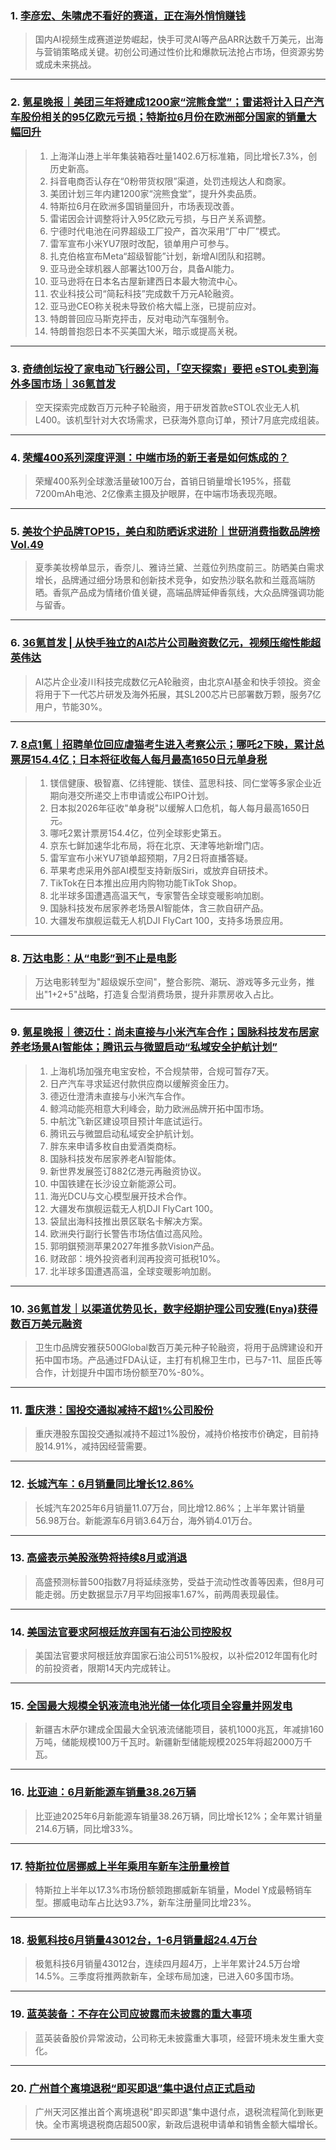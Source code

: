 ### 1. [李彦宏、朱啸虎不看好的赛道，正在海外悄悄赚钱](https://36kr.com/p/3360208796125189?f=rss)

> 国内AI视频生成赛道逆势崛起，快手可灵AI等产品ARR达数千万美元，出海与营销策略成关键。初创公司通过性价比和爆款玩法抢占市场，但资源劣势或成未来挑战。

---


### 2. [氪星晚报｜美团三年将建成1200家“浣熊食堂”；雷诺将计入日产汽车股份相关的95亿欧元亏损；特斯拉6月份在欧洲部分国家的销量大幅回升](https://36kr.com/p/3360172035278848?f=rss)

> 1. 上海洋山港上半年集装箱吞吐量1402.6万标准箱，同比增长7.3%，创历史新高。  
> 2. 抖音电商否认存在“0粉带货权限”渠道，处罚违规达人和商家。  
> 3. 美团计划三年内建1200家“浣熊食堂”，提升外卖品质。  
> 4. 特斯拉6月在欧洲多国销量回升，市场表现改善。  
> 5. 雷诺因会计调整将计入95亿欧元亏损，与日产关系调整。  
> 6. 宁德时代电池在问界超级工厂投产，首次采用“厂中厂”模式。  
> 7. 雷军宣布小米YU7限时改配，锁单用户可参与。  
> 8. 扎克伯格宣布Meta“超级智能”计划，新增AI团队和招聘。  
> 9. 亚马逊全球机器人部署达100万台，具备AI能力。  
> 10. 亚马逊将在日本名古屋新建西日本最大物流中心。  
> 11. 农业科技公司“简耘科技”完成数千万元A轮融资。  
> 12. 亚马逊CEO称关税未导致价格大幅上涨，已提前应对。  
> 13. 特朗普回应马斯克抨击，反对电动汽车强制令。  
> 14. 特朗普抱怨日本不买美国大米，暗示或提高关税。

---


### 3. [奇绩创坛投了家电动飞行器公司，「空天探索」要把 eSTOL卖到海外多国市场｜36氪首发](https://36kr.com/p/3360168786659331?f=rss)

> 空天探索完成数百万元种子轮融资，用于研发首款eSTOL农业无人机L400。该机型针对大农场需求，已获海外意向订单，预计7月底完成组装。

---


### 4. [荣耀400系列深度评测：中端市场的新王者是如何炼成的？](https://36kr.com/p/3359831644702465?f=rss)

> 荣耀400系列全球激活量破100万台，首销日销量增长195%，搭载7200mAh电池、2亿像素主摄及护眼屏，在中端市场表现亮眼。

---


### 5. [美妆个护品牌TOP15，美白和防晒诉求进阶｜世研消费指数品牌榜Vol.49](https://36kr.com/p/3359900110784262?f=rss)

> 夏季美妆榜单显示，香奈儿、雅诗兰黛、兰蔻位列热度前三。防晒美白需求增长，品牌通过细分场景和创新技术竞争，如安热沙联名款和兰蔻高端防晒。香氛产品成为情绪价值关键，高端品牌延伸香氛线，大众品牌强调功能与留香。

---


### 6. [36氪首发 | 从快手独立的AI芯片公司融资数亿元，视频压缩性能超英伟达](https://36kr.com/p/3359143021102851?f=rss)

> AI芯片企业凌川科技完成数亿元A轮融资，由北京AI基金和快手领投。资金将用于下一代芯片研发及海外拓展，其SL200芯片已部署数万颗，服务7亿用户，节能30%。

---


### 7. [8点1氪｜招聘单位回应虐猫考生进入考察公示；哪吒2下映，累计总票房154.4亿；日本将征收每人每月最高1650日元单身税](https://36kr.com/p/3359636338722564?f=rss)

> 1. 镁信健康、极智嘉、亿纬锂能、镁佳、蓝思科技、同仁堂等多家企业近期向港交所递交上市申请或公布IPO计划。  
> 2. 日本拟2026年征收"单身税"以缓解人口危机，每人每月最高1650日元。  
> 3. 哪吒2累计票房154.4亿，位列全球影史第五。  
> 4. 京东七鲜加速华北布局，将在北京、天津等地新增门店。  
> 5. 雷军宣布小米YU7锁单超预期，7月2日将直播答疑。  
> 6. 苹果考虑采用外部AI模型支持新版Siri，或放弃自研技术。  
> 7. TikTok在日本推出应用内购物功能TikTok Shop。  
> 8. 北半球多国遭遇高温天气，专家警告全球变暖影响加剧。  
> 9. 国脉科技发布居家养老场景AI智能体，含三款自研产品。  
> 10. 大疆发布旗舰运载无人机DJI FlyCart 100，支持多场景应用。

---


### 8. [万达电影：从“电影”到不止是电影](https://36kr.com/p/3358413391742980?f=rss)

> 万达电影转型为"超级娱乐空间"，整合影院、潮玩、游戏等多元业务，推出"1+2+5"战略，打造复合型消费场景，提升非票房收入占比。

---


### 9. [氪星晚报｜德迈仕：尚未直接与小米汽车合作；国脉科技发布居家养老场景AI智能体；腾讯云与微盟启动“私域安全护航计划”](https://36kr.com/p/3358825495545856?f=rss)

> 1. 上海机场加强充电宝安检，不合规禁带，合规可暂存7天。  
> 2. 日产汽车寻求延迟付款供应商以缓解资金压力。  
> 3. 德迈仕澄清未直接与小米汽车合作。  
> 4. 鲸鸿动能亮相意大利峰会，助力欧洲品牌开拓中国市场。  
> 5. 中航沈飞新区建设项目预计年底试运行。  
> 6. 腾讯云与微盟启动私域安全护航计划。  
> 7. 胖东来申请多枚自由爱酒类商标。  
> 8. 国脉科技发布居家养老AI智能体。  
> 9. 新世界发展签订882亿港元再融资协议。  
> 10. 中国铁建在长沙设立新能源公司。  
> 11. 海光DCU与文心模型展开技术合作。  
> 12. 大疆发布旗舰运载无人机DJI FlyCart 100。  
> 13. 袋鼠出海科技推出景区联名卡解决方案。  
> 14. 欧洲央行副行长警告市场估值过高风险。  
> 15. 郭明錤预测苹果2027年推多款Vision产品。  
> 16. 财政部：境外投资者利润再投资可抵税10%。  
> 17. 北半球多国遭遇高温，全球变暖影响加剧。

---


### 10. [36氪首发｜以渠道优势见长，数字经期护理公司安雅(Enya)获得数百万美元融资](https://36kr.com/p/3358644833945350?f=rss)

> 卫生巾品牌安雅获500Global数百万美元种子轮融资，将用于品牌建设和开拓中国市场。产品通过FDA认证，主打有机棉卫生巾，已与7-11、屈臣氏等合作，计划提升中国市场份额至70%-80%。

---


### 11. [重庆港：国投交通拟减持不超1%公司股份](https://36kr.com/newsflashes/3360231974537221?f=rss)

> 重庆港股东国投交通拟减持不超过1%股份，减持价格按市价确定，目前持股14.91%，减持因经营需要。

---


### 12. [长城汽车：6月销量同比增长12.86%](https://36kr.com/newsflashes/3360264452622088?f=rss)

> 长城汽车2025年6月销量11.07万台，同比增12.86%；上半年累计销量56.98万台。新能源车6月销3.64万台，海外销4.01万台。

---


### 13. [高盛表示美股涨势将持续8月或消退](https://36kr.com/newsflashes/3360230892292102?f=rss)

> 高盛预测标普500指数7月将延续涨势，受益于流动性改善等因素，但8月可能走弱。历史数据显示7月平均回报率1.67%，前两周表现最佳。

---


### 14. [美国法官要求阿根廷放弃国有石油公司控股权](https://36kr.com/newsflashes/3360260536354561?f=rss)

> 美国法官要求阿根廷放弃国家石油公司51%股权，以补偿2012年国有化时的前投资者，限期14天内完成转让。

---


### 15. [全国最大规模全钒液流电池光储一体化项目全容量并网发电](https://36kr.com/newsflashes/3360223848285954?f=rss)

> 新疆吉木萨尔建成全国最大全钒液流储能项目，装机1000兆瓦，年减排160万吨，储能规模100万千瓦时。新疆新型储能规模2025年将超2000万千瓦。

---


### 16. [比亚迪：6月新能源车销量38.26万辆](https://36kr.com/newsflashes/3360257644709892?f=rss)

> 比亚迪2025年6月新能源车销量38.26万辆，同比增长12%；全年累计销量214.6万辆，同比增33%。

---


### 17. [特斯拉位居挪威上半年乘用车新车注册量榜首](https://36kr.com/newsflashes/3360222012770049?f=rss)

> 特斯拉上半年以17.3%市场份额领跑挪威新车销量，Model Y成最畅销车型。挪威电动车占比达93.7%，新车注册量同比增23%。

---


### 18. [极氪科技6月销量43012台，1-6月销量超24.4万台](https://36kr.com/newsflashes/3360252636579584?f=rss)

> 极氪科技6月销量43012台，连续四月超4万，上半年累计24.5万台增14.5%。三季度将推两款新车，全球布局加速，已进入60多国市场。

---


### 19. [蓝英装备：不存在公司应披露而未披露的重大事项](https://36kr.com/newsflashes/3360221190293252?f=rss)

> 蓝英装备股价异常波动，公司称无未披露重大事项，经营环境未发生重大变化。

---


### 20. [广州首个离境退税“即买即退”集中退付点正式启动](https://36kr.com/newsflashes/3360219110606596?f=rss)

> 广州天河区推出首个离境退税"即买即退"集中退付点，退税流程简化到账更快。全市离境退税商店超500家，新政后退税申请单和销售金额大幅增长。

---

